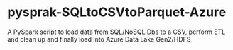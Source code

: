 # pysprak-SQLtoCSVtoParquet-Azure
A PySpark script to load data from SQL/NoSQL Dbs to a CSV, perform ETL and clean up and finally load into Azure Data Lake Gen2/HDFS

